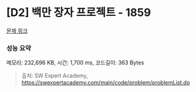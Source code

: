 # [D2] 백만 장자 프로젝트 - 1859 

[문제 링크](https://swexpertacademy.com/main/code/problem/problemDetail.do?contestProbId=AV5LrsUaDxcDFAXc) 

### 성능 요약

메모리: 232,696 KB, 시간: 1,700 ms, 코드길이: 363 Bytes



> 출처: SW Expert Academy, https://swexpertacademy.com/main/code/problem/problemList.do